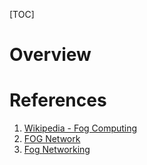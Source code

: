 [TOC]

# Overview


# References
1. [Wikipedia - Fog Computing][1]
2. [FOG Network][2]
3. [Fog Networking][3]

[1]: https://en.wikipedia.org/wiki/Fog_computing "Wikipedia - Fox computing"
[2]: http://fognetworks.org/about/ "FOG Network"
[3]: https://www.princeton.edu/~chiangm/FogResearchOverview.pdf "Fog Networking"
